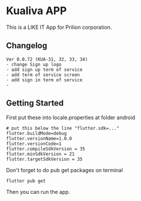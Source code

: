 # Kualiva APP

This is a LIKE IT App for Prilion corporation.

## Changelog

```text
Ver 0.0.72 (KUA-31, 32, 33, 34)
- change Sign up logo
- add sign up term of service
- add term of service screen
- add sign in term of service
- 
```

## Getting Started

First put these into locale.properties at folder android

```text
# put this below the line "flutter.sdk=..."
flutter.buildMode=debug
flutter.versionName=1.0.0
flutter.versionCode=1
flutter.compileSdkVersion = 35
flutter.minSdkVersion = 21
flutter.targetSdkVersion = 35
```

Don't forget to do pub get packages on terminal

```shell
flutter pub get
```

Then you can run the app.
